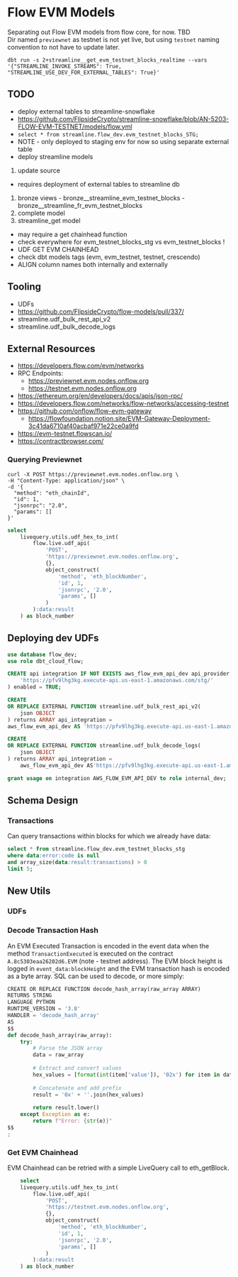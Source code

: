 # Flow EVM Models

Separating out Flow EVM models from flow core, for now. TBD  
Dir named `previewnet` as testnet is not yet live, but using `testnet` naming convention to not have to update later.  

```shell
dbt run -s 2+streamline__get_evm_testnet_blocks_realtime --vars '{"STREAMLINE_INVOKE_STREAMS": True, "STREAMLINE_USE_DEV_FOR_EXTERNAL_TABLES": True}'
```

## TODO

 - deploy external tables to streamline-snowflake
  - https://github.com/FlipsideCrypto/streamline-snowflake/blob/AN-5203-FLOW-EVM-TESTNET/models/flow.yml
   - `select * from streamline.flow_dev.evm_testnet_blocks_STG;`
   - NOTE - only deployed to staging env for now so using separate external table
 - deploy streamline models
  1. update source
   - requires deployment of external tables to streamline db
  1. bronze views
    - bronze__streamline_evm_testnet_blocks
    - bronze__streamline_fr_evm_testnet_blocks
  1. complete model
  1. streamline_get model
   - may require a get chainhead function
 - check everywhere for evm_testnet_blocks_stg vs evm_testnet_blocks !
 - UDF GET EVM CHAINHEAD
 - check dbt models tags (evm, evm_testnet, testnet, crescendo)
 - ALIGN column names both internally and externally

## Tooling
 - UDFs
  - https://github.com/FlipsideCrypto/flow-models/pull/337/
  - streamline.udf_bulk_rest_api_v2
  - streamline.udf_bulk_decode_logs

## External Resources

 - https://developers.flow.com/evm/networks
  - RPC Endpoints:
    - https://previewnet.evm.nodes.onflow.org
    - https://testnet.evm.nodes.onflow.org
 - https://ethereum.org/en/developers/docs/apis/json-rpc/
 - https://developers.flow.com/networks/flow-networks/accessing-testnet
 - https://github.com/onflow/flow-evm-gateway
    - https://flowfoundation.notion.site/EVM-Gateway-Deployment-3c41da6710af40acbaf971e22ce0a9fd
 - https://evm-testnet.flowscan.io/
 - https://contractbrowser.com/



### Querying Previewnet
```shell
curl -X POST https://previewnet.evm.nodes.onflow.org \
-H "Content-Type: application/json" \
-d '{
  "method": "eth_chainId",
  "id": 1,
  "jsonrpc": "2.0",
  "params": []
}'
```

```sql
select
    livequery.utils.udf_hex_to_int(
        flow.live.udf_api(
            'POST',
            'https://previewnet.evm.nodes.onflow.org',
            {},
            object_construct(
                'method', 'eth_blockNumber',
                'id', 1,
                'jsonrpc', '2.0',
                'params', []
            )
        ):data:result
    ) as block_number
```

## Deploying dev UDFs
```sql
use database flow_dev;
use role dbt_cloud_flow;

CREATE api integration IF NOT EXISTS aws_flow_evm_api_dev api_provider = aws_api_gateway api_aws_role_arn = 'arn:aws:iam::704693948482:role/flow-api-stg-rolesnowflakeudfsAF733095-tPEdygwPC6IV' api_allowed_prefixes = (
    'https://pfv9lhg3kg.execute-api.us-east-1.amazonaws.com/stg/'
) enabled = TRUE;

CREATE
OR REPLACE EXTERNAL FUNCTION streamline.udf_bulk_rest_api_v2(
    json OBJECT
) returns ARRAY api_integration = 
aws_flow_evm_api_dev AS 'https://pfv9lhg3kg.execute-api.us-east-1.amazonaws.com/stg/udf_bulk_rest_api';

CREATE
OR REPLACE EXTERNAL FUNCTION streamline.udf_bulk_decode_logs(
    json OBJECT
) returns ARRAY api_integration =
    aws_flow_evm_api_dev AS'https://pfv9lhg3kg.execute-api.us-east-1.amazonaws.com/stg/bulk_decode_logs';

grant usage on integration AWS_FLOW_EVM_API_DEV to role internal_dev;

```

## Schema Design
### Transactions
Can query transactions within blocks for which we already have data:
```sql
select * from streamline.flow_dev.evm_testnet_blocks_stg
where data:error:code is null
and array_size(data:result:transactions) > 0
limit 5;
```

## New Utils
### UDFs

### Decode Transaction Hash
An EVM Executed Transaction is encoded in the event data when the method `TransactionExecuted` is executed on the contract `A.8c5303eaa26202d6.EVM` (note - testnet address). The EVM block height is logged in `event_data:blockHeight` and the EVM transaction hash is encoded as a byte array. SQL can be used to decode, or more simply:

```python
CREATE OR REPLACE FUNCTION decode_hash_array(raw_array ARRAY)
RETURNS STRING
LANGUAGE PYTHON
RUNTIME_VERSION = '3.8'
HANDLER = 'decode_hash_array'
AS
$$
def decode_hash_array(raw_array):
    try:
        # Parse the JSON array
        data = raw_array
        
        # Extract and convert values
        hex_values = [format(int(item['value']), '02x') for item in data]
        
        # Concatenate and add prefix
        result = '0x' + ''.join(hex_values)
        
        return result.lower()
    except Exception as e:
        return f"Error: {str(e)}"
$$
;
```

### Get EVM Chainhead
EVM Chainhead can be retried with a simple LiveQuery call to eth_getBlock.

```sql
    select
    livequery.utils.udf_hex_to_int(
        flow.live.udf_api(
            'POST',
            'https://testnet.evm.nodes.onflow.org',
            {},
            object_construct(
                'method', 'eth_blockNumber',
                'id', 1,
                'jsonrpc', '2.0',
                'params', []
            )
        ):data:result
    ) as block_number
```
